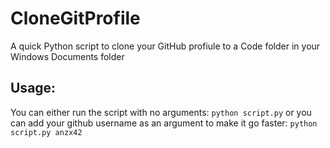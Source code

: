 # CloneGitProfile

A quick Python script to clone your GitHub profiule to a Code folder in your Windows Documents folder

## Usage:
You can either run the script with no arguments:
``python script.py``
or you can add your github username as an argument to make it go faster:
``python script.py anzx42``